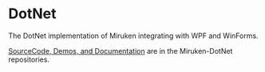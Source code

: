 # DotNet
The DotNet implementation of Miruken integrating with  WPF and WinForms.

[SourceCode, Demos, and Documentation](https://github.com/Miruken-DotNet "Miruken-DotNet") are in the Miruken-DotNet repositories.
